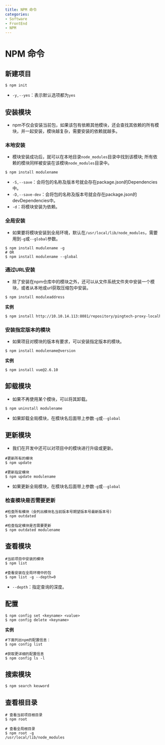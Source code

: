 ```yaml
---
title: NPM 命令
categories:
- Software
- FrontEnd
- NPM
---
```

# NPM 命令

## 新建项目

```shell
$ npm init
```

- `-y,--yes`：表示默认选项都为`yes`

## 安装模块

- npm不仅会安装当前包，如果该包有依赖其他模块，还会查找其依赖的所有模块，并一起安装，模块越复杂，需要安装的依赖就越多。

### 本地安装

- 模块安装成功后，就可以在本地目录`node_modules`目录中找到该模块; 所有依赖的模块同样被安装在该模块`node_modules`目录中。

```shell
$ npm install modulename
```

- `-S,--save`：会将包的名称及版本号就会存在package.json的Dependencies中。
- `-D,--save-dev`：会将包的名称及版本号就会存在package.json的devDependencies中。
- `-d`：将模块安装为依赖。

### 全局安装

- 如果要将模块安装到全局环境，默认在`/usr/local/lib/node_modules`，需要用到`-g`或`--global`参数。

```shell
$ npm install mudulename -g
# OR
$ npm install modulename --global
```

### 通过URL安装

- 除了安装在npm仓库中的模块之外，还可以从文件系统文件夹中安装一个模块，或者从本地或url获取压缩包中安装。

```shell
$ npm install moduleaddress
```

**实例**

```bash
$ npm install http://10.10.14.113:8081/repository/pingtech-proxy-localhost/node-sass/-/node-sass-4.14.1.tgz
```

### 安装指定版本的模块

- 如果项目对模块的版本有要求，可以安装指定版本的模块。

```shell
$ npm install modulename@version
```

**实例**

```
$ npm install vue@2.6.10
```

## 卸载模块

- 如果不再使用某个模块，可以将其卸载。

```shell
$ npm uninstall modulename
```

- 如果卸载全局模块，在模块名后面带上参数`-g`或`--global`

## 更新模块

- 我们在开发中还可以对项目中的模块进行升级或更新。

```shell
#更新所有的模块
$ npm update

#更新指定模块
$ npm update modulename
```

- 如果更新全局模块，在模块名后面带上参数`-g`或`--global`

### 检查模块是否需要更新

```shell
#检查所有模块（会列出模块名当前版本号期望版本号最新版本号)
$ npm outdated

#检查指定模块是否需要更新
$ npm outdated modulename
```

## 查看模块

```shell
#当前项目中安装的模块
$ npm list

#查看安装在全局环境中的包
$ npm list -g --depth=0
```

- `--depth`：指定查询的深度。

## 配置

```shell
$ npm config set <keyname> <value>
$ npm config delete <keyname>
```

**实例**

```shell
#下面列出npm的配置信息：
$ npm config list

#获取更详细的配置信息
$ npm config ls -l
```

## 搜索模块

```shell
$ npm search keuword
```

## 查看根目录

```shell
# 查看当前项目根目录
$ npm root

# 查看全局根目录
$ npm root -g
/usr/local/lib/node_modules
```

